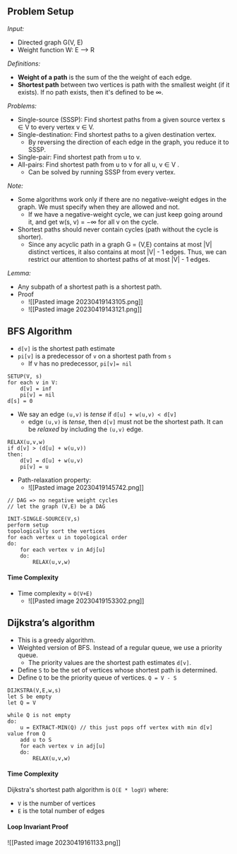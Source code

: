 ## Problem Setup
*Input:*
- Directed graph G(V, E)
- Weight function W: E --> R

*Definitions:*
- **Weight of a path** is the sum of the the weight of each edge. 
- **Shortest path** between two vertices is path with the smallest weight (if it exists). If no path exists, then it's defined to be ∞. 

*Problems:*
- Single-source (SSSP): Find shortest paths from a given source vertex s ∈ V to every vertex v ∈ V.
- Single-destination: Find shortest paths to a given destination vertex.
	- By reversing the direction of each edge in the graph, you reduce it to SSSP.
- Single-pair: Find shortest path from u to v.
- All-pairs: Find shortest path from u to v for all u, v ∈ V .
	- Can be solved by running SSSP from every vertex. 

*Note:*
- Some algorithms work only if there are no negative-weight edges in the graph. We must specify when they are allowed and not.
	- If we have a negative-weight cycle, we can just keep going around it, and get w(s, v) = −∞ for all v on the cycle.
- Shortest paths should never contain cycles (path without the cycle is shorter). 
	- Since any acyclic path in a graph G = (V,E) contains at most |V| distinct vertices, it also contains at most |V| - 1 edges. Thus, we can restrict our attention to shortest paths of at most |V| - 1 edges.

*Lemma:*
- Any subpath of a shortest path is a shortest path.
- Proof
	- ![[Pasted image 20230419143105.png]]
	- ![[Pasted image 20230419143121.png]]

## BFS Algorithm
- `d[v]` is the shortest path estimate
- `pi[v]` is a predecessor of `v` on a shortest path from `s` 
	- If v has no predecessor, `pi[v]= nil`
```
SETUP(V, s)
for each v in V:
	d[v] = inf
	pi[v] = nil
d[s] = 0
```
- We say an edge `(u,v)` is *tense* if `d[u] + w(u,v) < d[v]`
	- edge `(u,v)` is *tense*, then `d[v]` must not be the shortest path. It can be *relaxed* by including the `(u,v)` edge. 
```
RELAX(u,v,w)
if d[v] > (d[u] + w(u,v))
then:
	d[v] = d[u] + w(u,v)
	pi[v] = u
```
- Path-relaxation property: 
	- ![[Pasted image 20230419145742.png]]

```
// DAG => no negative weight cycles
// let the graph (V,E) be a DAG

INIT-SINGLE-SOURCE(V,s)
perform setup
topologically sort the vertices
for each vertex u in topological order
do:
	for each vertex v in Adj[u] 
	do: 
		RELAX(u,v,w)
```

#### Time Complexity
- Time complexity = `O(V+E)`
	- ![[Pasted image 20230419153302.png]]

## Dijkstra’s algorithm
- This is a greedy algorithm. 
- Weighted version of BFS. Instead of a regular queue, we use a priority queue. 
	- The priority values are the shortest path estimates `d[v]`.   
- Define `S` to be the set of vertices whose shortest path is determined.
- Define `Q` to be the priority queue of vertices. `Q = V - S`

```
DIJKSTRA(V,E,w,s) 
let S be empty
let Q = V

while Q is not empty
do: 
	u = EXTRACT-MIN(Q) // this just pops off vertex with min d[v] value from Q
	add u to S
	for each vertex v in adj[u]
	do:
		RELAX(u,v,w)
```

#### Time Complexity
Dijkstra's shortest path algorithm is `O(E * logV)` where:
-   `V` is the number of vertices
-   `E` is the total number of edges

#### Loop Invariant Proof
![[Pasted image 20230419161133.png]]